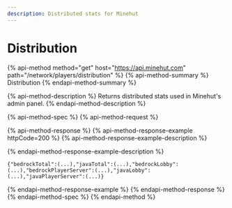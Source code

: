 ```yaml
---
description: Distributed stats for Minehut
---
```


# Distribution

{% api-method method="get" host="https://api.minehut.com" path="/network/players/distribution" %}
{% api-method-summary %}
Distribution
{% endapi-method-summary %}

{% api-method-description %}
Returns distributed stats used in Minehut's admin panel.
{% endapi-method-description %}

{% api-method-spec %}
{% api-method-request %}

{% api-method-response %}
{% api-method-response-example httpCode=200 %}
{% api-method-response-example-description %}

{% endapi-method-response-example-description %}

```
{"bedrockTotal":(...),"javaTotal":(...),"bedrockLobby":(...),"bedrockPlayerServer":(...),"javaLobby":(...),"javaPlayerServer":(...)}
```
{% endapi-method-response-example %}
{% endapi-method-response %}
{% endapi-method-spec %}
{% endapi-method %}

